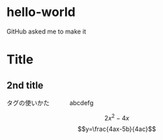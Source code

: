 # hello-world
GitHub asked me to make it
## 
# Title

## 2nd title

タグの使いかた　　　<source> abcdefg </source> 

$$2x^2-4x$$
$$y=\frac{4ax-5b}{4ac}$$

